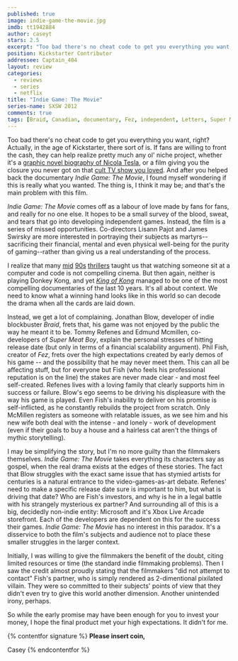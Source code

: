 ```yaml
---
published: true
image: indie-game-the-movie.jpg
imdb: tt1942884
author: caseyt
stars: 2.5
excerpt: "Too bad there's no cheat code to get you everything you want, right? Actually, in the age of Kickstarter, there sort of is. If fans are willing to front the cash, they can help realize pretty much any ol' niche project, whether it's a graphic novel biography of Nicola Tesla, or a film giving you the closure you never got on that cult TV show you loved. And after you helped back the documentary _Indie Game: The Movie_, I found myself wondering if this is really what you wanted. The thing is, I think it may be; and that's the main problem with this film."
position: Kickstarter Contributor
addressee: Captain_404
layout: review
categories: 
  - reviews
  - series
  - netflix
title: "Indie Game: The Movie"
series-name: SXSW 2012
comments: true
tags: [Braid, Canadian, documentary, Fez, independent, Letters, Super Meat Boy, SXSW, video games]
---
```

Too bad there's no cheat code to get you everything you want, right? Actually, in the age of Kickstarter, there sort of is. If fans are willing to front the cash, they can help realize pretty much any ol' niche project, whether it's a [graphic novel biography of Nicola Tesla][1], or a film giving you the closure you never got on that [cult TV show you loved][2]. And after you helped back the documentary _Indie Game: The Movie_, I found myself wondering if this is really what you wanted. The thing is, I think it may be; and that's the main problem with this film.

   [1]: http://www.kickstarter.com/projects/1146648906/mind-afire-a-graphic-novel-biography-of-nikola-tes
   [2]: http://www.kickstarter.com/projects/559914737/the-veronica-mars-movie-project

_Indie Game: The Movie_ comes off as a labour of love made by fans for fans, and really for no one else. It hopes to be a small survey of the blood, sweat, and tears that go into developing independent games. Instead, the film is a series of missed opportunities. Co-directors Lisann Pajot and James Swirsky are more interested in portraying their subjects as martyrs--sacrificing their financial, mental and even physical well-being for the purity of gaming--rather than giving us a real understanding of the process.

I realize that many [mid][3] [90s][4] [thrillers][5] taught us that watching someone sit at a computer and code is not compelling cinema. But then again, neither is playing Donkey Kong, and yet _[King of Kong][6]_ managed to be one of the most compelling documentaries of the last 10 years. It's all about context. We need to know what a winning hand looks like in this world so can decode the drama when all the cards are laid down.

   [3]: http://www.imdb.com/title/tt0113957/
   [4]: http://www.imdb.com/title/tt0113243/
   [5]: http://www.imdb.com/title/tt0117060/
   [6]: http://www.imdb.com/title/tt0923752/

Instead, we get a lot of complaining. Jonathan Blow, developer of indie blockbuster _Braid_, frets that, his game was not enjoyed by the public the way he meant it to be. Tommy Refenes and Edmund Mcmillen, co-developers of _Super Meat Boy_, explain the personal stresses of hitting release date (but only in terms of a financial scalability argument). Phil Fish, creator of _Fez_, frets over the high expectations created by early demos of his game -- and the possibility that he may never meet them. This can all be affecting stuff, but for everyone but Fish (who feels his professional reputation is on the line) the stakes are never made clear - and most feel self-created. Refenes lives with a loving family that clearly supports him in success or failure. Blow's ego seems to be driving his displeasure with the way his game is played. Even Fish's inability to deliver on his promise is self-inflicted, as he constantly rebuilds the project from scratch. Only McMillen registers as someone with relatable issues, as we see him and his new wife both deal with the intense - and lonely - work of development (even if their goals to buy a house and a hairless cat aren't the things of mythic storytelling).

I may be simplifying the story, but I'm no more guilty than the filmmakers themselves. _Indie Game: The Movie_ takes everything its characters say as gospel, when the real drama exists at the edges of these stories. The fact that Blow struggles with the exact same issue that has stymied artists for centuries is a natural entrance to the video-games-as-art debate. Refenes' need to make a specific release date sure is important to him, but what is driving that date? Who are Fish's investors, and why is he in a legal battle with his strangely mysterious ex partner? And surrounding all of this is a big, decidedly non-indie entity: Microsoft and it's Xbox Live Arcade storefront. Each of the developers are dependent on this for the success their games. _Indie Game: The Movie_ has no interest in this paradox. It's a disservice to both the film's subjects and audience not to place these smaller struggles in the larger context.

Initially, I was willing to give the filmmakers the benefit of the doubt, citing limited resources or time (the standard indie filmmaking problems). Then I saw the credit almost proudly stating that the filmmakers "did not attempt to contact" Fish's partner, who is simply rendered as 2-dimentional pixilated villain. They were so committed to their subjects' points of view that they didn't even try to give this world another dimension. Another unintended irony, perhaps.

So while the early promise may have been enough for you to invest your money, I hope the final product met your high expectations. It didn't for me.

{% contentfor signature %}
**Please insert coin,**

Casey
{% endcontentfor %}